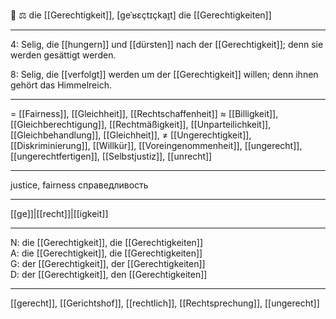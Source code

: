🔴 ⚖️ die [[Gerechtigkeit]], [ɡeˈʁɛçtɪçkaɪ̯t]
die [[Gerechtigkeiten]]

---
4: Selig, die [[hungern]] und [[dürsten]] nach der [[Gerechtigkeit]]; denn sie werden gesättigt werden.

8: Selig, die [[verfolgt]] werden um der [[Gerechtigkeit]] willen; denn ihnen gehört das Himmelreich.


---
= [[Fairness]], [[Gleichheit]], [[Rechtschaffenheit]]
≈ [[Billigkeit]], [[Gleichberechtigung]], [[Rechtmäßigkeit]], [[Unparteilichkeit]], [[Gleichbehandlung]], [[Gleichheit]],
≠ [[Ungerechtigkeit]], [[Diskriminierung]], [[Willkür]], [[Voreingenommenheit]], [[ungerecht]], [[ungerechtfertigen]], [[Selbstjustiz]], [[unrecht]]

---
justice, fairness
справедливость

---
[[ge]]|[[recht]]|[[igkeit]]

---
N: die [[Gerechtigkeit]], die [[Gerechtigkeiten]]  
A: die [[Gerechtigkeit]], die [[Gerechtigkeiten]]  
G: der [[Gerechtigkeit]], der [[Gerechtigkeiten]]  
D: der [[Gerechtigkeit]], den [[Gerechtigkeiten]]  

---
[[gerecht]], [[Gerichtshof]], [[rechtlich]], [[Rechtsprechung]], [[ungerecht]]
